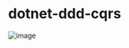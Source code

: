 # dotnet-ddd-cqrs

![image](https://user-images.githubusercontent.com/20500388/202999118-d55718d4-0a5a-4d3c-894a-9f2603c9e65c.png)
